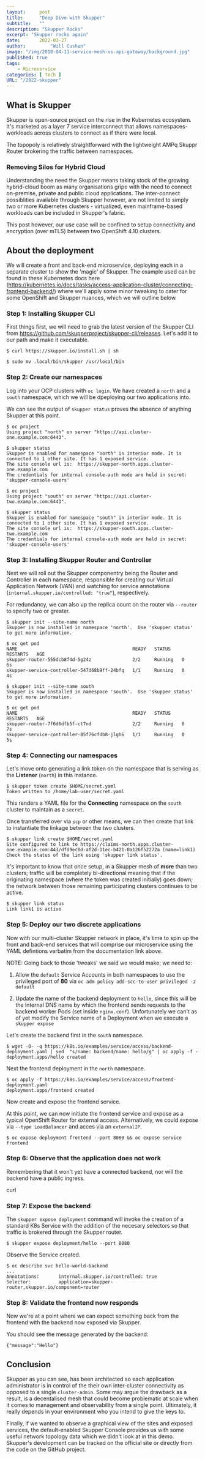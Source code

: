 ```yaml
---
layout:     post
title:      "Deep Dive with Skupper"
subtitle:   ""
description: "Skupper Rocks"
excerpt: "Skupper rocks again"
date:       2022-03-27
author:         "Will Cushen"
image: "/img/2018-04-11-service-mesh-vs-api-gateway/background.jpg"
published: true
tags:
    - Microservice
categories: [ Tech ]
URL: "/2022-skupper"
---
```


## What is Skupper

Skupper is open-source project on the rise in the Kubernetes ecosystem. It's marketed as a layer 7 service interconnect that allows namespaces-workloads across clusters to connect as if there were local. 

The topopoly is relatively straightforward with the lightweight AMPq Skuppr Router brokering the traffic between namespaces. 


### Removing Silos for Hybrid Cloud

Understanding the need the Skupper means taking stock of the growing hybrid-cloud boom as many organisations gripe with the need to connect on-premise, private and public cloud applications. The inter-connect possiblities available through Skupper however, are not limited to simply two or more Kubernetes clusters - virtualized, even mainframe-based workloads can be included in Skupper's fabric.

This post however, our use case will be confined to setup connectivity and encryption (over mTLS) between two OpenShift 4.10 clusters.

## About the deployment

We will create a front and back-end microservice, deploying each in a separate cluster to show the 'magic' of Skupper. The example used can be found in these Kubernetes docs here (https://kubernetes.io/docs/tasks/access-application-cluster/connecting-frontend-backend/) where we'll apply some minor tweaking to cater for some OpenShift and Skupper nuances, which we will outline below. 

### Step 1: Installing Skupper CLI

First things first, we will need to grab the latest version of the Skupper CLI from https://github.com/skupperproject/skupper-cli/releases. Let's add it to our path and make it executable.

```
$ curl https://skupper.io/install.sh | sh

$ sudo mv .local/bin/skupper /usr/local/bin 
```

### Step 2: Create our namespaces

Log into your OCP clusters with `oc login`. We have created a `north` and a `south` namespace, which we will be dpeploying our two applications into. 

We can see the output of `skupper status` proves the absence of anything Skupper at this point.

```
$ oc project
Using project "north" on server "https://api.cluster-one.example.com:6443".

$ skupper status
Skupper is enabled for namespace "north" in interior mode. It is connected to 1 other site. It has 1 exposed service.
The site console url is:  https://skupper-north.apps.cluster-one.example.com
The credentials for internal console-auth mode are held in secret: 'skupper-console-users'
``` 

```
$ oc project
Using project "south" on server "https://api.cluster-two.example.com:6443".

$ skupper status
Skupper is enabled for namespace "south" in interior mode. It is connected to 1 other site. It has 1 exposed service.
The site console url is:  https://skupper-south.apps.cluster-two.example.com
The credentials for internal console-auth mode are held in secret: 'skupper-console-users'
```

### Step 3: Installing Skupper Router and Controller

Next we will roll out the Skupper componentry being the Router and Controller in each namespace, responsible for creating our Virtual Application Network (VAN) and watching for service annotations (`internal.skupper.io/controlled: "true"`), respectively.  

For redundancy, we can also up the replica count on the router via `--router` to specify two or greater.

```
$ skupper init --site-name north
Skupper is now installed in namespace 'north'.  Use 'skupper status' to get more information.

$ oc get pod
NAME                                          READY   STATUS    RESTARTS   AGE
skupper-router-555dcb8f4d-5g24z               2/2     Running   0          6s
skupper-service-controller-547d68b9ff-24bfq   1/1     Running   0          4s
```

```
$ skupper init --site-name south
Skupper is now installed in namespace 'south'.  Use 'skupper status' to get more information.

$ oc get pod
NAME                                          READY   STATUS    RESTARTS   AGE
skupper-router-7f6d6dfb5f-ct7nd               2/2     Running   0          7s
skupper-service-controller-85f76cfdb8-jlgh6   1/1     Running   0          5s
```

### Step 4: Connecting our namespaces

Let's move onto generating a link token on the namespace that is serving as the **Listener** (`north`) in this instance.

```
$ skupper token create $HOME/secret.yaml
Token written to /home/lab-user/secret.yaml 
```

This renders a YAML file for the **Connecting** namespace on the `south` cluster to maintain as a `secret`.

Once transferred over via `scp` or other means, we can then create that link to instantiate the linkage between the two clusters.

```
$ skupper link create $HOME/secret.yaml
Site configured to link to https://claims-north.apps.cluster-one.example.com:443/dfd9ec0d-af2d-11ec-b421-0a126f52272a (name=link1)
Check the status of the link using 'skupper link status'.
```

It's important to know that once setup, in a Skupper mesh of **more** than two clusters; traffic will be completely bi-directional meaning that if the originating namespace (where the token was created initially) goes down; the network between those remaining participating clusters continues to be active.  

```
$ skupper link status
Link link1 is active
```

### Step 5: Deploy our two discrete applications

Now with our multi-cluster Skupper network in place, it's time to spin up the front and back-end services that will comprise our microservice using the YAML defintions verbatim from the documentation link above. 

NOTE: Going back to those 'tweaks' we said we would make; we need to:

1. Allow the `default` Service Accounts in both namespaces to use the privileged port of **80** via `oc adm policy add-scc-to-user privileged -z default`

2. Update the name of the backend deployment to `hello`, since this will be the internal DNS name by which the frontend sends requests to the backend worker Pods (set inside `nginx.conf`). Unfortunately we can't as of yet modify the Service name of a Deployment when we execute a `skupper expose`

Let's create the backend first in the `south` namespace.

```
$ wget -O- -q https://k8s.io/examples/service/access/backend-deployment.yaml | sed  "s/name: backend/name: hello/g" | oc apply -f -
deployment.apps/hello created
```

Next the frontend deployment in the `north` namespace.

```
$ oc apply -f https://k8s.io/examples/service/access/frontend-deployment.yaml
deployment.apps/frontend created
```

Now create and expose the frontend service.

At this point, we can now initiate the frontend service and expose as a typical OpenShift Router for external access. Alternatively, we could expose via `--type LoadBalancer` and acces via an `externalIP`.

```
$ oc expose deployment frontend --port 8080 && oc expose service frontend
```

### Step 6: Observe that the application does not work

Remembering that it won't yet have a connected backend, nor will the backend have a public ingress. 

curl

### Step 7: Expose the backend

The `skupper expose deployment` command will invoke the creation of a standard K8s Service with the addition of the necesary selectors so that traffic is brokered through the Skupper router. 

```
$ skupper expose deployment/hello --port 8080
```

Observe the Service created.

```
$ oc describe svc hello-world-backend
...
Annotations:       internal.skupper.io/controlled: true
Selector:          application=skupper-router,skupper.io/component=router
```

### Step 8: Validate the frontend now responds

Now we're at a point where we can expect something back from the frontend with the backend now exposed via Skupper.

You should see the message generated by the backend:

```
{"message":"Hello"}
```

## Conclusion

Skupper as you can see, has been architected so each application administrator is in control of the their own inter-cluster connectivity as opposed to a single `cluster-admin`. Some may argue the drawback as a result, is a decentalised mesh that could become problematic at scale when it comes to management and observability from a single point. Ultimately, it really depends in your environment who you intend to give the keys to. 

Finally, if we wanted to observe a graphical view of the sites and exposed services, the default-enabled Skupper Console provides us with some useful network topology data which we didn't look at in this demo. Skupper's development can be tracked on the official site or directly from the code on the GitHub project. 